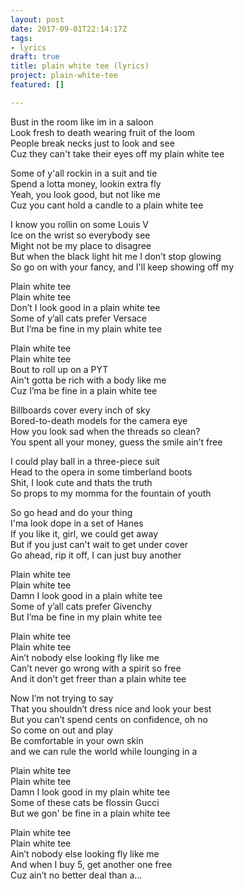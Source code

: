 ```yaml
---
layout: post
date: 2017-09-01T22:14:17Z
tags:
- lyrics
draft: true
title: plain white tee (lyrics)
project: plain-white-tee
featured: []

---
```

Bust in the room like im in a saloon   
Look fresh to death wearing fruit of the loom   
People break necks just to look and see   
Cuz they can't take their eyes off my plain white tee   
  
Some of y'all rockin in a suit and tie   
Spend a lotta money, lookin extra fly   
Yeah, you look good, but not like me   
Cuz you cant hold a candle to a plain white tee   
  
I know you rollin on some Louis V   
Ice on the wrist so everybody see   
Might not be my place to disagree   
But when the black light hit me I don’t stop glowing   
So go on with your fancy, and I'll keep showing off my   
  
Plain white tee   
Plain white tee   
Don’t I look good in a plain white tee   
Some of y’all cats prefer Versace   
But I’ma be fine in my plain white tee   
  
Plain white tee   
Plain white tee   
Bout to roll up on a PYT   
Ain't gotta be rich with a body like me   
Cuz I’ma be fine in a plain white tee   
  
Billboards cover every inch of sky   
Bored-to-death models for the camera eye   
How you look sad when the threads so clean?   
You spent all your money, guess the smile ain’t free   
  
I could play ball in a three-piece suit   
Head to the opera in some timberland boots   
Shit, I look cute and thats the truth   
So props to my momma for the fountain of youth  
  
So go head and do your thing   
I'ma look dope in a set of Hanes   
If you like it, girl, we could get away   
But if you just can't wait to get under cover   
Go ahead, rip it off, I can just buy another   
  
Plain white tee   
Plain white tee   
Damn I look good in a plain white tee   
Some of y’all cats prefer Givenchy   
But I’ma be fine in my plain white tee   
  
Plain white tee   
Plain white tee   
Ain’t nobody else looking fly like me   
Can’t never go wrong with a spirit so free   
And it don’t get freer than a plain white tee   
  
Now I’m not trying to say   
That you shouldn’t dress nice and look your best   
But you can’t spend cents on confidence, oh no   
So come on out and play   
Be comfortable in your own skin   
and we can rule the world while lounging in a   
  
Plain white tee   
Plain white tee   
Damn I look good in my plain white tee   
Some of these cats be flossin Gucci   
But we gon' be fine in a plain white tee   
  
Plain white tee   
Plain white tee   
Ain’t nobody else looking fly like me   
And when I buy 5, get another one free   
Cuz ain’t no better deal than a…
